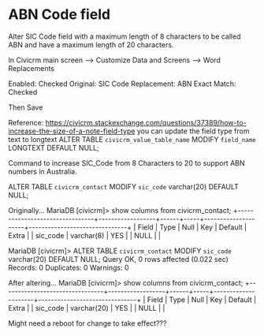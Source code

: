 # ABN Code field

Alter SIC Code field with a maximum length of 8 characters to be called ABN and have a maximum length of 20 characters.

In Civicrm main screen --> Customize Data and Screens --> Word Replacements

Enabled: Checked
Original: SIC Code
Replacement: ABN
Exact Match: Checked

Then Save

Reference:
https://civicrm.stackexchange.com/questions/37389/how-to-increase-the-size-of-a-note-field-type
you can update the field type from text to longtext
ALTER TABLE `civicrm_value_table_name` MODIFY `field_name` LONGTEXT DEFAULT NULL;

Command to increase SIC_Code from 8 Characters to 20 to support ABN numbers in Australia.

ALTER TABLE `civicrm_contact` MODIFY `sic_code` varchar(20) DEFAULT NULL;

Originally...
MariaDB [civicrm]> show columns from civicrm_contact;
+--------------------------------+------------------+------+-----+---------------------+-------------------------------+
| Field                          | Type             | Null | Key | Default             | Extra                         |
| sic_code                       | varchar(8)       | YES  |     | NULL                |                               |


MariaDB [civicrm]> ALTER TABLE `civicrm_contact` MODIFY `sic_code` varchar(20) DEFAULT NULL;
Query OK, 0 rows affected (0.022 sec)
Records: 0  Duplicates: 0  Warnings: 0

After altering...
MariaDB [civicrm]> show columns from civicrm_contact;
+--------------------------------+------------------+------+-----+---------------------+-------------------------------+
| Field                          | Type             | Null | Key | Default             | Extra                         |
| sic_code                       | varchar(20)      | YES  |     | NULL                |                               |


Might need a reboot for change to take effect???
